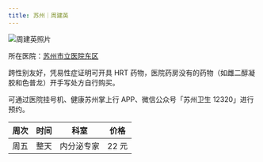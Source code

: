 ```yaml
---
title: 苏州｜周建英
---
```


![周建英照片](images/doctor/zhou-jian-ying.jpg)

所在医院：[苏州市立医院东区](https://amap.com/place/B020003GXC)

跨性别友好，凭易性症证明可开具 HRT 药物，医院药房没有的药物（如雌二醇凝胶和色普龙）开手写处方自行购买。

可通过医院挂号机、健康苏州掌上行 APP、微信公众号「苏州卫生 12320」进行预约。

| 周次 | 时间 |    科室    | 价格  |
| :--: | :--: | :--------: | :---: |
| 周五 | 整天 | 内分泌专家 | 22 元 |
